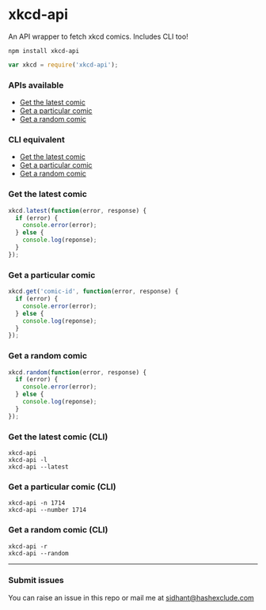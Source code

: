# xkcd-api
An API wrapper to fetch xkcd comics. Includes CLI too!

```
npm install xkcd-api
```

```javascript
var xkcd = require('xkcd-api');
```

### APIs available
* [Get the latest comic](#get_latest)
* [Get a particular comic](#get_comic)
* [Get a random comic](#get_random)

### CLI equivalent
* [Get the latest comic](#get_latest_cli)
* [Get a particular comic](#get_comic_cli)
* [Get a random comic](#get_random_cli)

### <a name="get_latest"></a>Get the latest comic
```javascript
xkcd.latest(function(error, response) {
  if (error) {
    console.error(error);
  } else {
    console.log(reponse);
  }
});
```

### <a name="get_comic"></a>Get a particular comic
```javascript
xkcd.get('comic-id', function(error, response) {
  if (error) {
    console.error(error);
  } else {
    console.log(reponse);
  }
});
```

### <a name="get_random"></a>Get a random comic
```javascript
xkcd.random(function(error, response) {
  if (error) {
    console.error(error);
  } else {
    console.log(reponse);
  }
});
```

### <a name="get_latest_cli"></a>Get the latest comic (CLI)
```
xkcd-api
xkcd-api -l
xkcd-api --latest
```

### <a name="get_comic_cli"></a>Get a particular comic (CLI)
```
xkcd-api -n 1714
xkcd-api --number 1714
```

### <a name="get_random_cli"></a>Get a random comic (CLI)
```
xkcd-api -r
xkcd-api --random
```

---
### Submit issues
You can raise an issue in this repo or mail me at sidhant@hashexclude.com
